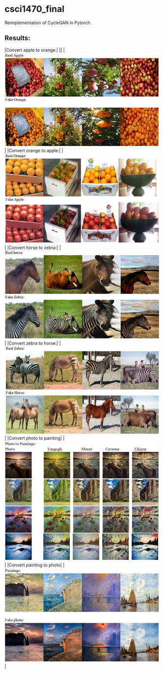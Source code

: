 # csci1470_final

Reimplementation of CycleGAN in Pytorch.

## Results:

|Convert apple to orange:|
||
|![](results/apple2orange.png)|
|Convert orange to apple:|
|![](results/orange2apple.png)|
|Convert horse to zebra:|
|![](results/horse2zebra.png)|
|Convert zebra to horse:|
|![](results/zebra2horse.png)|
|Convert photo to painting|
|![](results/photo2painting.png)|
|Convert painting to photo|
|![](results/painting2photo.png)|
